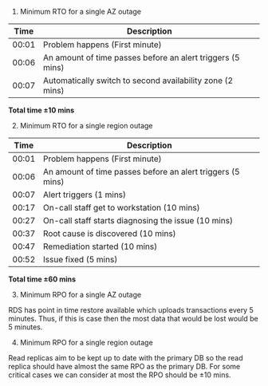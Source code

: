 1. Minimum RTO for a single AZ outage

| Time  | Description                                                |
| ----- | ---------------------------------------------------------- |
| 00:01 | Problem happens (First minute)                             |
| 00:06 | An amount of time passes before an alert triggers (5 mins) |
| 00:07 | Automatically switch to second availability zone (2 mins)  |

**Total time ±10 mins**

2. Minimum RTO for a single region outage

| Time  | Description                                                |
| ----- | ---------------------------------------------------------- |
| 00:01 | Problem happens (First minute)                             |
| 00:06 | An amount of time passes before an alert triggers (5 mins) |
| 00:07 | Alert triggers (1 mins)                                    |
| 00:17 | On-call staff get to workstation (10 mins)                 |
| 00:27 | On-call staff starts diagnosing the issue (10 mins)        |
| 00:37 | Root cause is discovered (10 mins)                         |
| 00:47 | Remediation started (10 mins)                              |
| 00:52 | Issue fixed (5 mins)                                       |

**Total time ±60 mins**

3. Minimum RPO for a single AZ outage

RDS has point in time restore available which uploads transactions every 5 minutes. Thus, if this is case then the most data that would be lost would be 5 minutes.

4. Minimum RPO for a single region outage

Read replicas aim to be kept up to date with the primary DB so the read replica should have almost the same RPO as the primary DB. For some critical cases we can consider at most the RPO should be ±10 mins.
